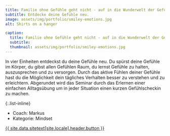 ```yaml
---
title: Familie ohne Gefühle geht nicht - auf in die Wunderwelt der Gefühle
subtitle: Entdecke deine Gefühle neu.
image: assets/img/portfolio/smiley-emotions.jpg
alt: Shirts on a hanger

caption:
  title: Familie ohne Gefühle geht nicht - auf in die Wunderwelt der Gefühle
  subtitle:
  thumbnail: assets/img/portfolio/smiley-emotions.jpg
---
```

In vier Einheiten entdeckst du deine Gefühle neu. Du spürst deine Gefühle im Körper, du gibst allen Gefühlen Raum, du lernst Gefühle zu halten, auszusprechen und zu versorgen. Durch das aktive Fühlen deiner Gefühle hast du die Möglichkeit dein tägliches Verhalten besser zu verstehen und zu erleichtern.
Abgerundet wird das Seminar durch das Erlernen einer einfachen Alltagsübung um in jeder Situation einen kurzen Gefühlscheckin zu machen.

{:.list-inline}
- Coach: Markus
- Kategorie: Mindset

<a class="btn btn-primary btn-xl text-uppercase js-scroll-trigger" href="{{site.data.sitetext[site.locale].header.buttonlink }}">{{ site.data.sitetext[site.locale].header.button }}</a>
